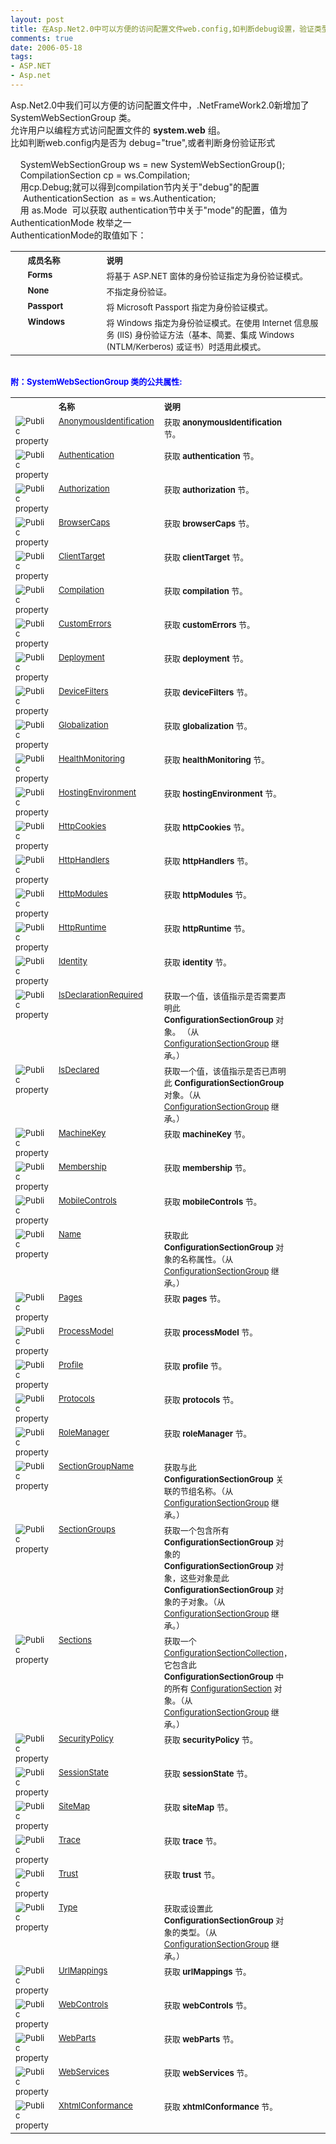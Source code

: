 ```yaml
---
layout: post
title: 在Asp.Net2.0中可以方便的访问配置文件web.config,如判断debug设置，验证类型等。
comments: true
date: 2006-05-18
tags:
- ASP.NET
- Asp.net
---
```


<p>Asp.Net2.0中我们可以方便的访问配置文件中，.NetFrameWork2.0新增加了 SystemWebSectionGroup 类。<br />允许用户以编程方式访问配置文件的 <b>system.web</b> 组。<br />比如判断web.config内是否为 debug="true",或者判断身份验证形式<br /><br />    SystemWebSectionGroup ws = new SystemWebSectionGroup();<br />    CompilationSection cp = ws.Compilation;<br />    用cp.Debug;就可以得到compilation节内关于"debug"的配置<br />     AuthenticationSection  as = ws.Authentication; <br />    用 as.Mode  可以获取 authentication节中关于"mode"的配置，值为AuthenticationMode 枚举之一<br />AuthenticationMode的取值如下：<font size="2"> </font></p>
<div id="ctl00_LibFrame_ctl09"><table class="VSShowTableBorder" cellspacing="2" cellpadding="5" width="500"><tbody>
<tr>
<th><font size="2"> </font></th>
<th align="left" width="25%"><font size="2">成员名称</font></th>
<th align="left"><font size="2">说明</font></th>
</tr>
<tr valign="top">
<td><font size="2"> </font></td>
<td><b><font size="2">Forms</font></b></td>
<td><font size="2">将基于 ASP.NET 窗体的身份验证指定为身份验证模式。 </font></td>
</tr>
<tr valign="top">
<td><font size="2"> </font></td>
<td><b><font size="2">None</font></b></td>
<td><font size="2">不指定身份验证。 </font></td>
</tr>
<tr valign="top">
<td><font size="2"> </font></td>
<td><b><font size="2">Passport</font></b></td>
<td><font size="2">将 Microsoft Passport 指定为身份验证模式。 </font></td>
</tr>
<tr valign="top">
<td><font size="2"> </font></td>
<td><b><font size="2">Windows</font></b></td>
<td><font size="2">将 Windows 指定为身份验证模式。在使用 Internet 信息服务 (IIS) 身份验证方法（基本、简要、集成 Windows (NTLM/Kerberos) 或证书）时适用此模式。 </font></td>
</tr>
</tbody></table></div>
<p><font size="2">     <br /><strong><font color="#0000ff">附：SystemWebSectionGroup 类的公共属性:</font></strong></font></p>
<script type="text/Javascript">
var ExpCollDivStr=ExpCollDivStr;
ExpCollDivStr = ExpCollDivStr + "ctl00_LibFrame_ctl066893b77,";
var ExpCollImgStr = ExpCollImgStr;
 ExpCollImgStr = ExpCollImgStr + "ctl00_LibFrame_ctl06img,";
</script><p> </p>
<div class="section" id="ctl00_LibFrame_ctl066893b77" style="DISPLAY: block">
<p></p>
<div id="ctl00_LibFrame_ctl06"><table class="memberListTable" cellspacing="2" cellpadding="5" width="500">
<colgroup><font size="2"><col width="10%">
<col width="30%">
<col width="60%"></font></colgroup>
<tbody>
<tr>
<th style="BORDER-RIGHT-STYLE: none"><font size="2"> </font></th>
<th style="BORDER-RIGHT-STYLE: none; BORDER-LEFT-STYLE: none" align="left"><font size="2">名称 </font></th>
<th style="BORDER-LEFT-STYLE: none" align="left"><font size="2">说明 </font></th>
</tr>
<tr valign="top" notsupportedon="netcf">
<td class="imageCell"><font size="2"><img alt="Public property" src="/images/hbz_images/1712a73c-779d-4021-aaac-e307c6c085bd.png3"></font></td>
<td>
<a onclick="javascript:TrackThisClick('ctl00_LibFrame_ctl06','ctl00_LibFrame_ctl07',this);" href="http://msdn2.microsoft.com/zh-cn/library/system.web.configuration.systemwebsectiongroup.anonymousidentification.aspx"><font size="2">AnonymousIdentification</font></a><font size="2"> </font>
</td>
<td><font size="2">获取 <b>anonymousIdentification</b> 节。</font></td>
</tr>
<tr valign="top" notsupportedon="netcf">
<td class="imageCell"><font size="2"><img alt="Public property" src="/images/hbz_images/1712a73c-779d-4021-aaac-e307c6c085bd.png3"></font></td>
<td>
<a onclick="javascript:TrackThisClick('ctl00_LibFrame_ctl06','ctl00_LibFrame_ctl08',this);" href="http://msdn2.microsoft.com/zh-cn/library/system.web.configuration.systemwebsectiongroup.authentication.aspx"><font size="2">Authentication</font></a><font size="2"> </font>
</td>
<td><font size="2">获取 <b>authentication</b> 节。</font></td>
</tr>
<tr valign="top" notsupportedon="netcf">
<td class="imageCell"><font size="2"><img alt="Public property" src="/images/hbz_images/1712a73c-779d-4021-aaac-e307c6c085bd.png3"></font></td>
<td>
<a onclick="javascript:TrackThisClick('ctl00_LibFrame_ctl06','ctl00_LibFrame_ctl09',this);" href="http://msdn2.microsoft.com/zh-cn/library/system.web.configuration.systemwebsectiongroup.authorization.aspx"><font size="2">Authorization</font></a><font size="2"> </font>
</td>
<td><font size="2">获取 <b>authorization</b> 节。</font></td>
</tr>
<tr valign="top" notsupportedon="netcf">
<td class="imageCell"><font size="2"><img alt="Public property" src="/images/hbz_images/1712a73c-779d-4021-aaac-e307c6c085bd.png3"></font></td>
<td>
<a onclick="javascript:TrackThisClick('ctl00_LibFrame_ctl06','ctl00_LibFrame_ctl10',this);" href="http://msdn2.microsoft.com/zh-cn/library/system.web.configuration.systemwebsectiongroup.browsercaps.aspx"><font size="2">BrowserCaps</font></a><font size="2"> </font>
</td>
<td><font size="2">获取 <b>browserCaps</b> 节。</font></td>
</tr>
<tr valign="top" notsupportedon="netcf">
<td class="imageCell"><font size="2"><img alt="Public property" src="/images/hbz_images/1712a73c-779d-4021-aaac-e307c6c085bd.png3"></font></td>
<td>
<a onclick="javascript:TrackThisClick('ctl00_LibFrame_ctl06','ctl00_LibFrame_ctl11',this);" href="http://msdn2.microsoft.com/zh-cn/library/system.web.configuration.systemwebsectiongroup.clienttarget.aspx"><font size="2">ClientTarget</font></a><font size="2"> </font>
</td>
<td><font size="2">获取 <b>clientTarget</b> 节。</font></td>
</tr>
<tr valign="top" notsupportedon="netcf">
<td class="imageCell"><font size="2"><img alt="Public property" src="/images/hbz_images/1712a73c-779d-4021-aaac-e307c6c085bd.png3"></font></td>
<td>
<a onclick="javascript:TrackThisClick('ctl00_LibFrame_ctl06','ctl00_LibFrame_ctl12',this);" href="http://msdn2.microsoft.com/zh-cn/library/system.web.configuration.systemwebsectiongroup.compilation.aspx"><font size="2">Compilation</font></a><font size="2"> </font>
</td>
<td><font size="2">获取 <b>compilation</b> 节。</font></td>
</tr>
<tr valign="top" notsupportedon="netcf">
<td class="imageCell"><font size="2"><img alt="Public property" src="/images/hbz_images/1712a73c-779d-4021-aaac-e307c6c085bd.png3"></font></td>
<td>
<a onclick="javascript:TrackThisClick('ctl00_LibFrame_ctl06','ctl00_LibFrame_ctl13',this);" href="http://msdn2.microsoft.com/zh-cn/library/system.web.configuration.systemwebsectiongroup.customerrors.aspx"><font size="2">CustomErrors</font></a><font size="2"> </font>
</td>
<td><font size="2">获取 <b>customErrors</b> 节。</font></td>
</tr>
<tr valign="top" notsupportedon="netcf">
<td class="imageCell"><font size="2"><img alt="Public property" src="/images/hbz_images/1712a73c-779d-4021-aaac-e307c6c085bd.png3"></font></td>
<td>
<a onclick="javascript:TrackThisClick('ctl00_LibFrame_ctl06','ctl00_LibFrame_ctl14',this);" href="http://msdn2.microsoft.com/zh-cn/library/system.web.configuration.systemwebsectiongroup.deployment.aspx"><font size="2">Deployment</font></a><font size="2"> </font>
</td>
<td><font size="2">获取 <b>deployment</b> 节。</font></td>
</tr>
<tr valign="top" notsupportedon="netcf">
<td class="imageCell"><font size="2"><img alt="Public property" src="/images/hbz_images/1712a73c-779d-4021-aaac-e307c6c085bd.png3"></font></td>
<td>
<a onclick="javascript:TrackThisClick('ctl00_LibFrame_ctl06','ctl00_LibFrame_ctl15',this);" href="http://msdn2.microsoft.com/zh-cn/library/system.web.configuration.systemwebsectiongroup.devicefilters.aspx"><font size="2">DeviceFilters</font></a><font size="2"> </font>
</td>
<td><font size="2">获取 <b>deviceFilters</b> 节。</font></td>
</tr>
<tr valign="top" notsupportedon="netcf">
<td class="imageCell"><font size="2"><img alt="Public property" src="/images/hbz_images/1712a73c-779d-4021-aaac-e307c6c085bd.png3"></font></td>
<td>
<a onclick="javascript:TrackThisClick('ctl00_LibFrame_ctl06','ctl00_LibFrame_ctl16',this);" href="http://msdn2.microsoft.com/zh-cn/library/system.web.configuration.systemwebsectiongroup.globalization.aspx"><font size="2">Globalization</font></a><font size="2"> </font>
</td>
<td><font size="2">获取 <b>globalization</b> 节。</font></td>
</tr>
<tr valign="top" notsupportedon="netcf">
<td class="imageCell"><font size="2"><img alt="Public property" src="/images/hbz_images/1712a73c-779d-4021-aaac-e307c6c085bd.png3"></font></td>
<td>
<a onclick="javascript:TrackThisClick('ctl00_LibFrame_ctl06','ctl00_LibFrame_ctl17',this);" href="http://msdn2.microsoft.com/zh-cn/library/system.web.configuration.systemwebsectiongroup.healthmonitoring.aspx"><font size="2">HealthMonitoring</font></a><font size="2"> </font>
</td>
<td><font size="2">获取 <b>healthMonitoring</b> 节。</font></td>
</tr>
<tr valign="top" notsupportedon="netcf">
<td class="imageCell"><font size="2"><img alt="Public property" src="/images/hbz_images/1712a73c-779d-4021-aaac-e307c6c085bd.png3"></font></td>
<td>
<a onclick="javascript:TrackThisClick('ctl00_LibFrame_ctl06','ctl00_LibFrame_ctl18',this);" href="http://msdn2.microsoft.com/zh-cn/library/system.web.configuration.systemwebsectiongroup.hostingenvironment.aspx"><font size="2">HostingEnvironment</font></a><font size="2"> </font>
</td>
<td><font size="2">获取 <b>hostingEnvironment</b> 节。</font></td>
</tr>
<tr valign="top" notsupportedon="netcf">
<td class="imageCell"><font size="2"><img alt="Public property" src="/images/hbz_images/1712a73c-779d-4021-aaac-e307c6c085bd.png3"></font></td>
<td>
<a onclick="javascript:TrackThisClick('ctl00_LibFrame_ctl06','ctl00_LibFrame_ctl19',this);" href="http://msdn2.microsoft.com/zh-cn/library/system.web.configuration.systemwebsectiongroup.httpcookies.aspx"><font size="2">HttpCookies</font></a><font size="2"> </font>
</td>
<td><font size="2">获取 <b>httpCookies</b> 节。</font></td>
</tr>
<tr valign="top" notsupportedon="netcf">
<td class="imageCell"><font size="2"><img alt="Public property" src="/images/hbz_images/1712a73c-779d-4021-aaac-e307c6c085bd.png3"></font></td>
<td>
<a onclick="javascript:TrackThisClick('ctl00_LibFrame_ctl06','ctl00_LibFrame_ctl20',this);" href="http://msdn2.microsoft.com/zh-cn/library/system.web.configuration.systemwebsectiongroup.httphandlers.aspx"><font size="2">HttpHandlers</font></a><font size="2"> </font>
</td>
<td><font size="2">获取 <b>httpHandlers</b> 节。</font></td>
</tr>
<tr valign="top" notsupportedon="netcf">
<td class="imageCell"><font size="2"><img alt="Public property" src="/images/hbz_images/1712a73c-779d-4021-aaac-e307c6c085bd.png3"></font></td>
<td>
<a onclick="javascript:TrackThisClick('ctl00_LibFrame_ctl06','ctl00_LibFrame_ctl21',this);" href="http://msdn2.microsoft.com/zh-cn/library/system.web.configuration.systemwebsectiongroup.httpmodules.aspx"><font size="2">HttpModules</font></a><font size="2"> </font>
</td>
<td><font size="2">获取 <b>httpModules</b> 节。</font></td>
</tr>
<tr valign="top" notsupportedon="netcf">
<td class="imageCell"><font size="2"><img alt="Public property" src="/images/hbz_images/1712a73c-779d-4021-aaac-e307c6c085bd.png3"></font></td>
<td>
<a onclick="javascript:TrackThisClick('ctl00_LibFrame_ctl06','ctl00_LibFrame_ctl22',this);" href="http://msdn2.microsoft.com/zh-cn/library/system.web.configuration.systemwebsectiongroup.httpruntime.aspx"><font size="2">HttpRuntime</font></a><font size="2"> </font>
</td>
<td><font size="2">获取 <b>httpRuntime</b> 节。</font></td>
</tr>
<tr valign="top" notsupportedon="netcf">
<td class="imageCell"><font size="2"><img alt="Public property" src="/images/hbz_images/1712a73c-779d-4021-aaac-e307c6c085bd.png3"></font></td>
<td>
<a onclick="javascript:TrackThisClick('ctl00_LibFrame_ctl06','ctl00_LibFrame_ctl23',this);" href="http://msdn2.microsoft.com/zh-cn/library/system.web.configuration.systemwebsectiongroup.identity.aspx"><font size="2">Identity</font></a><font size="2"> </font>
</td>
<td><font size="2">获取 <b>identity</b> 节。</font></td>
</tr>
<tr valign="top" notsupportedon="netcf" name="inheritedMember">
<td class="imageCell"><font size="2"><img alt="Public property" src="/images/hbz_images/1712a73c-779d-4021-aaac-e307c6c085bd.png3"></font></td>
<td>
<a onclick="javascript:TrackThisClick('ctl00_LibFrame_ctl06','ctl00_LibFrame_ctl24',this);" href="http://msdn2.microsoft.com/zh-cn/library/system.configuration.configurationsectiongroup.isdeclarationrequired.aspx"><font size="2">IsDeclarationRequired</font></a><font size="2">  </font>
</td>
<td>
<font size="2">获取一个值，该值指示是否需要声明此 <b>ConfigurationSectionGroup</b> 对象。 （从 </font><a onclick="javascript:TrackThisClick('ctl00_LibFrame_ctl06','ctl00_LibFrame_ctl25',this);" href="http://msdn2.microsoft.com/zh-cn/library/system.configuration.configurationsectiongroup.aspx"><font size="2">ConfigurationSectionGroup</font></a><font size="2"> 继承。）</font>
</td>
</tr>
<tr valign="top" notsupportedon="netcf" name="inheritedMember">
<td class="imageCell"><font size="2"><img alt="Public property" src="/images/hbz_images/1712a73c-779d-4021-aaac-e307c6c085bd.png3"></font></td>
<td>
<a onclick="javascript:TrackThisClick('ctl00_LibFrame_ctl06','ctl00_LibFrame_ctl26',this);" href="http://msdn2.microsoft.com/zh-cn/library/system.configuration.configurationsectiongroup.isdeclared.aspx"><font size="2">IsDeclared</font></a><font size="2">  </font>
</td>
<td>
<font size="2">获取一个值，该值指示是否已声明此 <b>ConfigurationSectionGroup</b> 对象。（从 </font><a onclick="javascript:TrackThisClick('ctl00_LibFrame_ctl06','ctl00_LibFrame_ctl27',this);" href="http://msdn2.microsoft.com/zh-cn/library/system.configuration.configurationsectiongroup.aspx"><font size="2">ConfigurationSectionGroup</font></a><font size="2"> 继承。）</font>
</td>
</tr>
<tr valign="top" notsupportedon="netcf">
<td class="imageCell"><font size="2"><img alt="Public property" src="/images/hbz_images/1712a73c-779d-4021-aaac-e307c6c085bd.png3"></font></td>
<td>
<a onclick="javascript:TrackThisClick('ctl00_LibFrame_ctl06','ctl00_LibFrame_ctl28',this);" href="http://msdn2.microsoft.com/zh-cn/library/system.web.configuration.systemwebsectiongroup.machinekey.aspx"><font size="2">MachineKey</font></a><font size="2"> </font>
</td>
<td><font size="2">获取 <b>machineKey</b> 节。</font></td>
</tr>
<tr valign="top" notsupportedon="netcf">
<td class="imageCell"><font size="2"><img alt="Public property" src="/images/hbz_images/1712a73c-779d-4021-aaac-e307c6c085bd.png3"></font></td>
<td>
<a onclick="javascript:TrackThisClick('ctl00_LibFrame_ctl06','ctl00_LibFrame_ctl29',this);" href="http://msdn2.microsoft.com/zh-cn/library/system.web.configuration.systemwebsectiongroup.membership.aspx"><font size="2">Membership</font></a><font size="2"> </font>
</td>
<td><font size="2">获取 <b>membership</b> 节。</font></td>
</tr>
<tr valign="top" notsupportedon="netcf">
<td class="imageCell"><font size="2"><img alt="Public property" src="/images/hbz_images/1712a73c-779d-4021-aaac-e307c6c085bd.png3"></font></td>
<td>
<a onclick="javascript:TrackThisClick('ctl00_LibFrame_ctl06','ctl00_LibFrame_ctl30',this);" href="http://msdn2.microsoft.com/zh-cn/library/system.web.configuration.systemwebsectiongroup.mobilecontrols.aspx"><font size="2">MobileControls</font></a><font size="2"> </font>
</td>
<td><font size="2">获取 <b>mobileControls</b> 节。</font></td>
</tr>
<tr valign="top" notsupportedon="netcf" name="inheritedMember">
<td class="imageCell"><font size="2"><img alt="Public property" src="/images/hbz_images/1712a73c-779d-4021-aaac-e307c6c085bd.png3"></font></td>
<td>
<a onclick="javascript:TrackThisClick('ctl00_LibFrame_ctl06','ctl00_LibFrame_ctl31',this);" href="http://msdn2.microsoft.com/zh-cn/library/system.configuration.configurationsectiongroup.name.aspx"><font size="2">Name</font></a><font size="2">  </font>
</td>
<td>
<font size="2">获取此 <b>ConfigurationSectionGroup</b> 对象的名称属性。（从 </font><a onclick="javascript:TrackThisClick('ctl00_LibFrame_ctl06','ctl00_LibFrame_ctl32',this);" href="http://msdn2.microsoft.com/zh-cn/library/system.configuration.configurationsectiongroup.aspx"><font size="2">ConfigurationSectionGroup</font></a><font size="2"> 继承。）</font>
</td>
</tr>
<tr valign="top" notsupportedon="netcf">
<td class="imageCell"><font size="2"><img alt="Public property" src="/images/hbz_images/1712a73c-779d-4021-aaac-e307c6c085bd.png3"></font></td>
<td>
<a onclick="javascript:TrackThisClick('ctl00_LibFrame_ctl06','ctl00_LibFrame_ctl33',this);" href="http://msdn2.microsoft.com/zh-cn/library/system.web.configuration.systemwebsectiongroup.pages.aspx"><font size="2">Pages</font></a><font size="2"> </font>
</td>
<td><font size="2">获取 <b>pages</b> 节。</font></td>
</tr>
<tr valign="top" notsupportedon="netcf">
<td class="imageCell"><font size="2"><img alt="Public property" src="/images/hbz_images/1712a73c-779d-4021-aaac-e307c6c085bd.png3"></font></td>
<td>
<a onclick="javascript:TrackThisClick('ctl00_LibFrame_ctl06','ctl00_LibFrame_ctl34',this);" href="http://msdn2.microsoft.com/zh-cn/library/system.web.configuration.systemwebsectiongroup.processmodel.aspx"><font size="2">ProcessModel</font></a><font size="2"> </font>
</td>
<td><font size="2">获取 <b>processModel</b> 节。</font></td>
</tr>
<tr valign="top" notsupportedon="netcf">
<td class="imageCell"><font size="2"><img alt="Public property" src="/images/hbz_images/1712a73c-779d-4021-aaac-e307c6c085bd.png3"></font></td>
<td>
<a onclick="javascript:TrackThisClick('ctl00_LibFrame_ctl06','ctl00_LibFrame_ctl35',this);" href="http://msdn2.microsoft.com/zh-cn/library/system.web.configuration.systemwebsectiongroup.profile.aspx"><font size="2">Profile</font></a><font size="2"> </font>
</td>
<td><font size="2">获取 <b>profile</b> 节。</font></td>
</tr>
<tr valign="top" notsupportedon="netcf">
<td class="imageCell"><font size="2"><img alt="Public property" src="/images/hbz_images/1712a73c-779d-4021-aaac-e307c6c085bd.png3"></font></td>
<td>
<a onclick="javascript:TrackThisClick('ctl00_LibFrame_ctl06','ctl00_LibFrame_ctl36',this);" href="http://msdn2.microsoft.com/zh-cn/library/system.web.configuration.systemwebsectiongroup.protocols.aspx"><font size="2">Protocols</font></a><font size="2"> </font>
</td>
<td><font size="2">获取 <b>protocols</b> 节。</font></td>
</tr>
<tr valign="top" notsupportedon="netcf">
<td class="imageCell"><font size="2"><img alt="Public property" src="/images/hbz_images/1712a73c-779d-4021-aaac-e307c6c085bd.png3"></font></td>
<td>
<a onclick="javascript:TrackThisClick('ctl00_LibFrame_ctl06','ctl00_LibFrame_ctl37',this);" href="http://msdn2.microsoft.com/zh-cn/library/system.web.configuration.systemwebsectiongroup.rolemanager.aspx"><font size="2">RoleManager</font></a><font size="2"> </font>
</td>
<td><font size="2">获取 <b>roleManager</b> 节。</font></td>
</tr>
<tr valign="top" notsupportedon="netcf" name="inheritedMember">
<td class="imageCell"><font size="2"><img alt="Public property" src="/images/hbz_images/1712a73c-779d-4021-aaac-e307c6c085bd.png3"></font></td>
<td>
<a onclick="javascript:TrackThisClick('ctl00_LibFrame_ctl06','ctl00_LibFrame_ctl38',this);" href="http://msdn2.microsoft.com/zh-cn/library/system.configuration.configurationsectiongroup.sectiongroupname.aspx"><font size="2">SectionGroupName</font></a><font size="2">  </font>
</td>
<td>
<font size="2">获取与此 <b>ConfigurationSectionGroup</b> 关联的节组名称。（从 </font><a onclick="javascript:TrackThisClick('ctl00_LibFrame_ctl06','ctl00_LibFrame_ctl39',this);" href="http://msdn2.microsoft.com/zh-cn/library/system.configuration.configurationsectiongroup.aspx"><font size="2">ConfigurationSectionGroup</font></a><font size="2"> 继承。）</font>
</td>
</tr>
<tr valign="top" notsupportedon="netcf" name="inheritedMember">
<td class="imageCell"><font size="2"><img alt="Public property" src="/images/hbz_images/1712a73c-779d-4021-aaac-e307c6c085bd.png3"></font></td>
<td>
<a onclick="javascript:TrackThisClick('ctl00_LibFrame_ctl06','ctl00_LibFrame_ctl40',this);" href="http://msdn2.microsoft.com/zh-cn/library/system.configuration.configurationsectiongroup.sectiongroups.aspx"><font size="2">SectionGroups</font></a><font size="2">  </font>
</td>
<td>
<font size="2">获取一个包含所有 <b>ConfigurationSectionGroup</b> 对象的 <b>ConfigurationSectionGroup</b> 对象，这些对象是此 <b>ConfigurationSectionGroup</b> 对象的子对象。（从 </font><a onclick="javascript:TrackThisClick('ctl00_LibFrame_ctl06','ctl00_LibFrame_ctl41',this);" href="http://msdn2.microsoft.com/zh-cn/library/system.configuration.configurationsectiongroup.aspx"><font size="2">ConfigurationSectionGroup</font></a><font size="2"> 继承。）</font>
</td>
</tr>
<tr valign="top" notsupportedon="netcf" name="inheritedMember">
<td class="imageCell"><font size="2"><img alt="Public property" src="/images/hbz_images/1712a73c-779d-4021-aaac-e307c6c085bd.png3"></font></td>
<td>
<a onclick="javascript:TrackThisClick('ctl00_LibFrame_ctl06','ctl00_LibFrame_ctl42',this);" href="http://msdn2.microsoft.com/zh-cn/library/system.configuration.configurationsectiongroup.sections.aspx"><font size="2">Sections</font></a><font size="2">  </font>
</td>
<td>
<font size="2">获取一个 </font><a onclick="javascript:TrackThisClick('ctl00_LibFrame_ctl06','ctl00_LibFrame_ctl43',this);" href="http://msdn2.microsoft.com/zh-cn/library/system.configuration.configurationsectioncollection.aspx"><font size="2">ConfigurationSectionCollection</font></a><font size="2">，它包含此 <b>ConfigurationSectionGroup</b> 中的所有 </font><a onclick="javascript:TrackThisClick('ctl00_LibFrame_ctl06','ctl00_LibFrame_ctl44',this);" href="http://msdn2.microsoft.com/zh-cn/library/system.configuration.configurationsection.aspx"><font size="2">ConfigurationSection</font></a><font size="2"> 对象。（从 </font><a onclick="javascript:TrackThisClick('ctl00_LibFrame_ctl06','ctl00_LibFrame_ctl45',this);" href="http://msdn2.microsoft.com/zh-cn/library/system.configuration.configurationsectiongroup.aspx"><font size="2">ConfigurationSectionGroup</font></a><font size="2"> 继承。）</font>
</td>
</tr>
<tr valign="top" notsupportedon="netcf">
<td class="imageCell"><font size="2"><img alt="Public property" src="/images/hbz_images/1712a73c-779d-4021-aaac-e307c6c085bd.png3"></font></td>
<td>
<a onclick="javascript:TrackThisClick('ctl00_LibFrame_ctl06','ctl00_LibFrame_ctl46',this);" href="http://msdn2.microsoft.com/zh-cn/library/system.web.configuration.systemwebsectiongroup.securitypolicy.aspx"><font size="2">SecurityPolicy</font></a><font size="2"> </font>
</td>
<td><font size="2">获取 <b>securityPolicy</b> 节。</font></td>
</tr>
<tr valign="top" notsupportedon="netcf">
<td class="imageCell"><font size="2"><img alt="Public property" src="/images/hbz_images/1712a73c-779d-4021-aaac-e307c6c085bd.png3"></font></td>
<td>
<a onclick="javascript:TrackThisClick('ctl00_LibFrame_ctl06','ctl00_LibFrame_ctl47',this);" href="http://msdn2.microsoft.com/zh-cn/library/system.web.configuration.systemwebsectiongroup.sessionstate.aspx"><font size="2">SessionState</font></a><font size="2"> </font>
</td>
<td><font size="2">获取 <b>sessionState</b> 节。</font></td>
</tr>
<tr valign="top" notsupportedon="netcf">
<td class="imageCell"><font size="2"><img alt="Public property" src="/images/hbz_images/1712a73c-779d-4021-aaac-e307c6c085bd.png3"></font></td>
<td>
<a onclick="javascript:TrackThisClick('ctl00_LibFrame_ctl06','ctl00_LibFrame_ctl48',this);" href="http://msdn2.microsoft.com/zh-cn/library/system.web.configuration.systemwebsectiongroup.sitemap.aspx"><font size="2">SiteMap</font></a><font size="2"> </font>
</td>
<td><font size="2">获取 <b>siteMap</b> 节。</font></td>
</tr>
<tr valign="top" notsupportedon="netcf">
<td class="imageCell"><font size="2"><img alt="Public property" src="/images/hbz_images/1712a73c-779d-4021-aaac-e307c6c085bd.png3"></font></td>
<td>
<a onclick="javascript:TrackThisClick('ctl00_LibFrame_ctl06','ctl00_LibFrame_ctl49',this);" href="http://msdn2.microsoft.com/zh-cn/library/system.web.configuration.systemwebsectiongroup.trace.aspx"><font size="2">Trace</font></a><font size="2"> </font>
</td>
<td><font size="2">获取 <b>trace</b> 节。</font></td>
</tr>
<tr valign="top" notsupportedon="netcf">
<td class="imageCell"><font size="2"><img alt="Public property" src="/images/hbz_images/1712a73c-779d-4021-aaac-e307c6c085bd.png3"></font></td>
<td>
<a onclick="javascript:TrackThisClick('ctl00_LibFrame_ctl06','ctl00_LibFrame_ctl50',this);" href="http://msdn2.microsoft.com/zh-cn/library/system.web.configuration.systemwebsectiongroup.trust.aspx"><font size="2">Trust</font></a><font size="2"> </font>
</td>
<td><font size="2">获取 <b>trust</b> 节。</font></td>
</tr>
<tr valign="top" notsupportedon="netcf" name="inheritedMember">
<td class="imageCell"><font size="2"><img alt="Public property" src="/images/hbz_images/1712a73c-779d-4021-aaac-e307c6c085bd.png3"></font></td>
<td>
<a onclick="javascript:TrackThisClick('ctl00_LibFrame_ctl06','ctl00_LibFrame_ctl51',this);" href="http://msdn2.microsoft.com/zh-cn/library/system.configuration.configurationsectiongroup.type.aspx"><font size="2">Type</font></a><font size="2">  </font>
</td>
<td>
<font size="2">获取或设置此 <b>ConfigurationSectionGroup</b> 对象的类型。（从 </font><a onclick="javascript:TrackThisClick('ctl00_LibFrame_ctl06','ctl00_LibFrame_ctl52',this);" href="http://msdn2.microsoft.com/zh-cn/library/system.configuration.configurationsectiongroup.aspx"><font size="2">ConfigurationSectionGroup</font></a><font size="2"> 继承。）</font>
</td>
</tr>
<tr valign="top" notsupportedon="netcf">
<td class="imageCell"><font size="2"><img alt="Public property" src="/images/hbz_images/1712a73c-779d-4021-aaac-e307c6c085bd.png3"></font></td>
<td>
<a onclick="javascript:TrackThisClick('ctl00_LibFrame_ctl06','ctl00_LibFrame_ctl53',this);" href="http://msdn2.microsoft.com/zh-cn/library/system.web.configuration.systemwebsectiongroup.urlmappings.aspx"><font size="2">UrlMappings</font></a><font size="2"> </font>
</td>
<td><font size="2">获取 <b>urlMappings</b> 节。</font></td>
</tr>
<tr valign="top" notsupportedon="netcf">
<td class="imageCell"><font size="2"><img alt="Public property" src="/images/hbz_images/1712a73c-779d-4021-aaac-e307c6c085bd.png3"></font></td>
<td>
<a onclick="javascript:TrackThisClick('ctl00_LibFrame_ctl06','ctl00_LibFrame_ctl54',this);" href="http://msdn2.microsoft.com/zh-cn/library/system.web.configuration.systemwebsectiongroup.webcontrols.aspx"><font size="2">WebControls</font></a><font size="2"> </font>
</td>
<td><font size="2">获取 <b>webControls</b> 节。</font></td>
</tr>
<tr valign="top" notsupportedon="netcf">
<td class="imageCell"><font size="2"><img alt="Public property" src="/images/hbz_images/1712a73c-779d-4021-aaac-e307c6c085bd.png3"></font></td>
<td>
<a onclick="javascript:TrackThisClick('ctl00_LibFrame_ctl06','ctl00_LibFrame_ctl55',this);" href="http://msdn2.microsoft.com/zh-cn/library/system.web.configuration.systemwebsectiongroup.webparts.aspx"><font size="2">WebParts</font></a><font size="2"> </font>
</td>
<td><font size="2">获取 <b>webParts</b> 节。</font></td>
</tr>
<tr valign="top" notsupportedon="netcf">
<td class="imageCell"><font size="2"><img alt="Public property" src="/images/hbz_images/1712a73c-779d-4021-aaac-e307c6c085bd.png3"></font></td>
<td>
<a onclick="javascript:TrackThisClick('ctl00_LibFrame_ctl06','ctl00_LibFrame_ctl56',this);" href="http://msdn2.microsoft.com/zh-cn/library/system.web.configuration.systemwebsectiongroup.webservices.aspx"><font size="2">WebServices</font></a><font size="2"> </font>
</td>
<td><font size="2">获取 <b>webServices</b> 节。</font></td>
</tr>
<tr valign="top" notsupportedon="netcf">
<td class="imageCell"><font size="2"><img alt="Public property" src="/images/hbz_images/1712a73c-779d-4021-aaac-e307c6c085bd.png3"></font></td>
<td>
<a onclick="javascript:TrackThisClick('ctl00_LibFrame_ctl06','ctl00_LibFrame_ctl57',this);" href="http://msdn2.microsoft.com/zh-cn/library/system.web.configuration.systemwebsectiongroup.xhtmlconformance.aspx"><font size="2">XhtmlConformance</font></a><font size="2"> </font>
</td>
<td><font size="2">获取 <b>xhtmlConformance</b> 节。</font></td>
</tr>
</tbody>
</table></div>
<p></p>
</div>				
